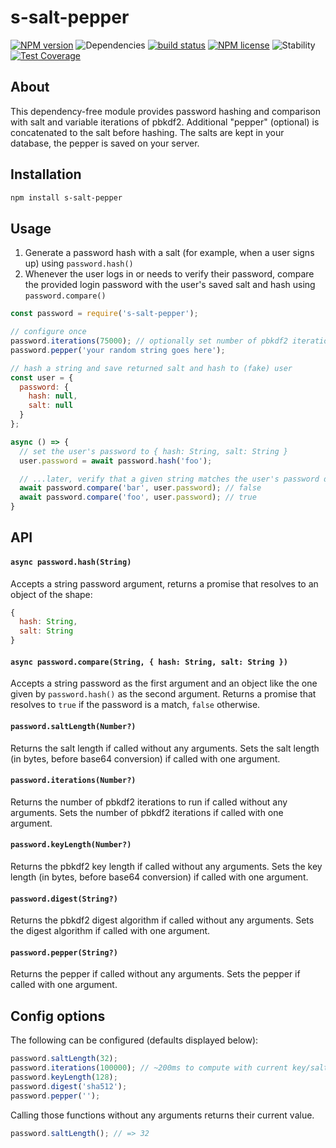 # s-salt-pepper
[![NPM version](https://img.shields.io/npm/v/s-salt-pepper.svg)](https://www.npmjs.com/package/s-salt-pepper) ![Dependencies](https://img.shields.io/david/sebastiansandqvist/s-salt-pepper.svg) [![build status](http://img.shields.io/travis/sebastiansandqvist/s-salt-pepper.svg)](https://travis-ci.org/sebastiansandqvist/s-salt-pepper) [![NPM license](https://img.shields.io/npm/l/s-salt-pepper.svg)](https://www.npmjs.com/package/s-salt-pepper) ![Stability](https://img.shields.io/badge/stability-stable-green.svg) [![Test Coverage](https://codeclimate.com/github/sebastiansandqvist/s-salt-pepper/badges/coverage.svg)](https://codeclimate.com/github/sebastiansandqvist/s-salt-pepper)

## About
This dependency-free module provides password hashing and comparison with salt and variable iterations of pbkdf2. Additional "pepper" (optional) is concatenated to the salt before hashing. The salts are kept in your database, the pepper is saved on your server.

## Installation
```bash
npm install s-salt-pepper
```

## Usage
1. Generate a password hash with a salt (for example, when a user signs up) using `password.hash()`
2. Whenever the user logs in or needs to verify their password, compare the provided login password with the user's saved salt and hash using `password.compare()`

```js
const password = require('s-salt-pepper');

// configure once
password.iterations(75000); // optionally set number of pbkdf2 iterations
password.pepper('your random string goes here');

// hash a string and save returned salt and hash to (fake) user
const user = {
  password: {
    hash: null,
    salt: null
  }
};

async () => {
  // set the user's password to { hash: String, salt: String }
  user.password = await password.hash('foo');

  // ...later, verify that a given string matches the user's password data
  await password.compare('bar', user.password); // false
  await password.compare('foo', user.password); // true
}
```

## API
#### `async password.hash(String)`
Accepts a string password argument, returns a promise that resolves to an object of the shape:
```js
{
  hash: String,
  salt: String
}
```

#### `async password.compare(String, { hash: String, salt: String })`
Accepts a string password as the first argument and an object like the one given by `password.hash()` as the second argument. Returns a promise that resolves to `true` if the password is a match, `false` otherwise.

#### `password.saltLength(Number?)`
Returns the salt length if called without any arguments. Sets the salt length (in bytes, before base64 conversion) if called with one argument.

#### `password.iterations(Number?)`
Returns the number of pbkdf2 iterations to run if called without any arguments. Sets the number of pbkdf2 iterations if called with one argument.

#### `password.keyLength(Number?)`
Returns the pbkdf2 key length if called without any arguments. Sets the key length (in bytes, before base64 conversion) if called with one argument.

#### `password.digest(String?)`
Returns the pbkdf2 digest algorithm if called without any arguments. Sets the digest algorithm if called with one argument.

#### `password.pepper(String?)`
Returns the pepper if called without any arguments. Sets the pepper if called with one argument.

## Config options
The following can be configured (defaults displayed below):
```js
password.saltLength(32);
password.iterations(100000); // ~200ms to compute with current key/salt lengths
password.keyLength(128);
password.digest('sha512');
password.pepper('');
```

Calling those functions without any arguments returns their current value.
```js
password.saltLength(); // => 32
```
